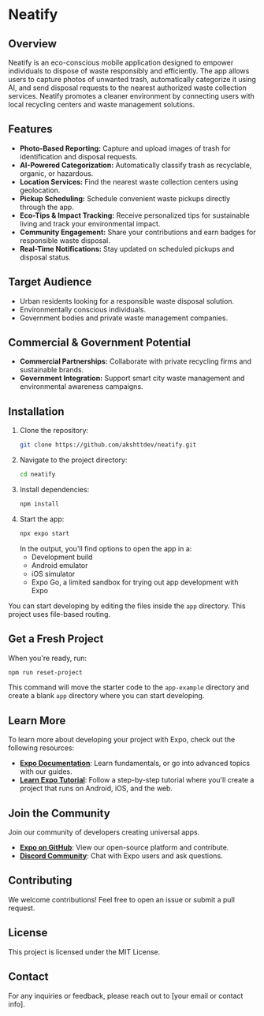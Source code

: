 # Neatify

## Overview
Neatify is an eco-conscious mobile application designed to empower individuals to dispose of waste responsibly and efficiently. The app allows users to capture photos of unwanted trash, automatically categorize it using AI, and send disposal requests to the nearest authorized waste collection services. Neatify promotes a cleaner environment by connecting users with local recycling centers and waste management solutions.

## Features
- **Photo-Based Reporting:** Capture and upload images of trash for identification and disposal requests.
- **AI-Powered Categorization:** Automatically classify trash as recyclable, organic, or hazardous.
- **Location Services:** Find the nearest waste collection centers using geolocation.
- **Pickup Scheduling:** Schedule convenient waste pickups directly through the app.
- **Eco-Tips & Impact Tracking:** Receive personalized tips for sustainable living and track your environmental impact.
- **Community Engagement:** Share your contributions and earn badges for responsible waste disposal.
- **Real-Time Notifications:** Stay updated on scheduled pickups and disposal status.

## Target Audience
- Urban residents looking for a responsible waste disposal solution.
- Environmentally conscious individuals.
- Government bodies and private waste management companies.

## Commercial & Government Potential
- **Commercial Partnerships:** Collaborate with private recycling firms and sustainable brands.
- **Government Integration:** Support smart city waste management and environmental awareness campaigns.

## Installation
1. Clone the repository:
   ```bash
   git clone https://github.com/akshttdev/neatify.git
   ```
2. Navigate to the project directory:
   ```bash
   cd neatify
   ```
3. Install dependencies:
   ```bash
   npm install
   ```
4. Start the app:
   ```bash
   npx expo start
   ```
   In the output, you'll find options to open the app in a:
   - Development build
   - Android emulator
   - iOS simulator
   - Expo Go, a limited sandbox for trying out app development with Expo

You can start developing by editing the files inside the `app` directory. This project uses file-based routing.

## Get a Fresh Project
When you're ready, run:
   ```bash
   npm run reset-project
   ```
This command will move the starter code to the `app-example` directory and create a blank `app` directory where you can start developing.

## Learn More
To learn more about developing your project with Expo, check out the following resources:
- **[Expo Documentation](https://docs.expo.dev/)**: Learn fundamentals, or go into advanced topics with our guides.
- **[Learn Expo Tutorial](https://docs.expo.dev/tutorial/)**: Follow a step-by-step tutorial where you'll create a project that runs on Android, iOS, and the web.

## Join the Community
Join our community of developers creating universal apps.
- **[Expo on GitHub](https://github.com/expo/expo)**: View our open-source platform and contribute.
- **[Discord Community](https://discord.com/invite/expo)**: Chat with Expo users and ask questions.

## Contributing
We welcome contributions! Feel free to open an issue or submit a pull request.

## License
This project is licensed under the MIT License.

## Contact
For any inquiries or feedback, please reach out to [your email or contact info].

